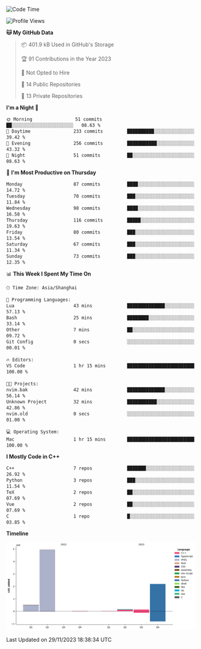<!--START_SECTION:waka-->
![Code Time](http://img.shields.io/badge/Code%20Time-281%20hrs%2014%20mins-blue)

![Profile Views](http://img.shields.io/badge/Profile%20Views-1-blue)

**🐱 My GitHub Data** 

> 📦 401.9 kB Used in GitHub's Storage 
 > 
> 🏆 91 Contributions in the Year 2023
 > 
> 🚫 Not Opted to Hire
 > 
> 📜 14 Public Repositories 
 > 
> 🔑 13 Private Repositories 
 > 
**I'm a Night 🦉** 

```text
🌞 Morning                51 commits          ██░░░░░░░░░░░░░░░░░░░░░░░   08.63 % 
🌆 Daytime                233 commits         ██████████░░░░░░░░░░░░░░░   39.42 % 
🌃 Evening                256 commits         ███████████░░░░░░░░░░░░░░   43.32 % 
🌙 Night                  51 commits          ██░░░░░░░░░░░░░░░░░░░░░░░   08.63 % 
```
📅 **I'm Most Productive on Thursday** 

```text
Monday                   87 commits          ████░░░░░░░░░░░░░░░░░░░░░   14.72 % 
Tuesday                  70 commits          ███░░░░░░░░░░░░░░░░░░░░░░   11.84 % 
Wednesday                98 commits          ████░░░░░░░░░░░░░░░░░░░░░   16.58 % 
Thursday                 116 commits         █████░░░░░░░░░░░░░░░░░░░░   19.63 % 
Friday                   80 commits          ███░░░░░░░░░░░░░░░░░░░░░░   13.54 % 
Saturday                 67 commits          ███░░░░░░░░░░░░░░░░░░░░░░   11.34 % 
Sunday                   73 commits          ███░░░░░░░░░░░░░░░░░░░░░░   12.35 % 
```


📊 **This Week I Spent My Time On** 

```text
🕑︎ Time Zone: Asia/Shanghai

💬 Programming Languages: 
Lua                      43 mins             ██████████████░░░░░░░░░░░   57.13 % 
Bash                     25 mins             ████████░░░░░░░░░░░░░░░░░   33.14 % 
Other                    7 mins              ██░░░░░░░░░░░░░░░░░░░░░░░   09.72 % 
Git Config               0 secs              ░░░░░░░░░░░░░░░░░░░░░░░░░   00.01 % 

🔥 Editors: 
VS Code                  1 hr 15 mins        █████████████████████████   100.00 % 

🐱‍💻 Projects: 
nvim.bak                 42 mins             ██████████████░░░░░░░░░░░   56.14 % 
Unknown Project          32 mins             ███████████░░░░░░░░░░░░░░   42.86 % 
nvim.old                 0 secs              ░░░░░░░░░░░░░░░░░░░░░░░░░   01.00 % 

💻 Operating System: 
Mac                      1 hr 15 mins        █████████████████████████   100.00 % 
```

**I Mostly Code in C++** 

```text
C++                      7 repos             ███████░░░░░░░░░░░░░░░░░░   26.92 % 
Python                   3 repos             ███░░░░░░░░░░░░░░░░░░░░░░   11.54 % 
TeX                      2 repos             ██░░░░░░░░░░░░░░░░░░░░░░░   07.69 % 
Vue                      2 repos             ██░░░░░░░░░░░░░░░░░░░░░░░   07.69 % 
C                        1 repo              █░░░░░░░░░░░░░░░░░░░░░░░░   03.85 % 
```



**Timeline**

![Lines of Code chart](https://raw.githubusercontent.com/xkz0777/xkz0777/master/assets/bar_graph.png)


 Last Updated on 29/11/2023 18:38:34 UTC
<!--END_SECTION:waka-->
